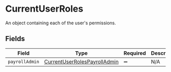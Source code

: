 # CurrentUserRoles

An object containing each of the user's permissions.


## Fields

| Field                                                                               | Type                                                                                | Required                                                                            | Description                                                                         |
| ----------------------------------------------------------------------------------- | ----------------------------------------------------------------------------------- | ----------------------------------------------------------------------------------- | ----------------------------------------------------------------------------------- |
| `payrollAdmin`                                                                      | [CurrentUserRolesPayrollAdmin](../../models/shared/currentuserrolespayrolladmin.md) | :heavy_minus_sign:                                                                  | N/A                                                                                 |